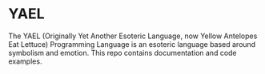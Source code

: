 YAEL
====

The YAEL (Originally Yet Another Esoteric Language, now Yellow Antelopes Eat Lettuce) Programming Language
is an esoteric language based around symbolism and emotion. This repo contains documentation and code examples.
